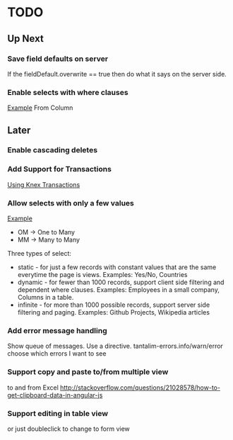# TODO

## Up Next

### Save field defaults on server
If the fieldDefault.overwrite == true then do what it says on the server side.

### Enable selects with where clauses
[Example](http://localhost:3000/page/BuildTable/#/p/TableJoins)
From Column

## Later

### Enable cascading deletes

### Add Support for Transactions

[Using Knex Transactions](http://knexjs.org/#Transactions)

### Allow selects with only a few values
[Example](http://localhost:3000/page/BuildTable/#/p/TableJoins)

* OM -> One to Many
* MM -> Many to Many

Three types of select:

* static - for just a few records with constant values that are the same everytime the page is views. Examples: Yes/No, Countries
* dynamic - for fewer than 1000 records, support client side filtering and dependent where clauses. Examples: Employees in a small company, Columns in a table.
* infinite - for more than 1000 possible records, support server side filtering and paging. Examples: Github Projects, Wikipedia articles

### Add error message handling
Show queue of messages. Use a directive.
tantalim-errors.info/warn/error
choose which errors I want to see

### Support copy and paste to/from multiple view
to and from Excel
http://stackoverflow.com/questions/21028578/how-to-get-clipboard-data-in-angular-js

### Support editing in table view
or just doubleclick to change to form view